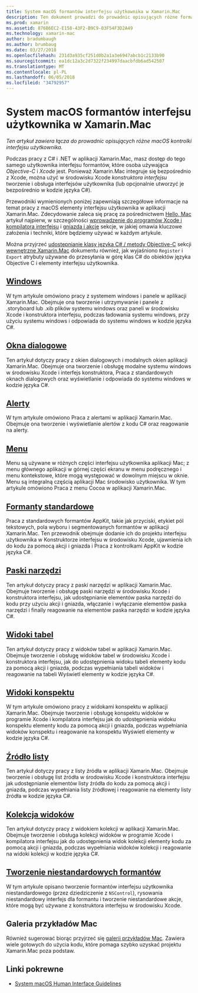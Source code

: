 ```yaml
---
title: System macOS formantów interfejsu użytkownika w Xamarin.Mac
description: Ten dokument prowadzi do prowadnic opisujących różne formantów interfejsu użytkownika dostępnych dla deweloperów Xamarin.Mac. Połączonej zawartości przedstawia systemu windows, okna dialogowe, alerty, menu, paski narzędzi, widoki tabel, widoków konspektu i więcej.
ms.prod: xamarin
ms.assetid: 876B6EC2-E158-43F2-B9C9-03F54F3D2A49
ms.technology: xamarin-mac
author: bradumbaugh
ms.author: brumbaug
ms.date: 03/27/2018
ms.openlocfilehash: 231d3a935cf251d0b2a1a3e6947abcb1c2133b90
ms.sourcegitcommit: ea1dc12a3c2d7322f234997daacbfdb6ad542507
ms.translationtype: MT
ms.contentlocale: pl-PL
ms.lasthandoff: 06/05/2018
ms.locfileid: "34792957"
---
```

# <a name="macos-user-interface-controls-in-xamarinmac"></a>System macOS formantów interfejsu użytkownika w Xamarin.Mac

_Ten artykuł zawiera łącza do prowadnic opisujących różne macOS kontrolki interfejsu użytkownika._

Podczas pracy z C# i .NET w aplikacji Xamarin.Mac, masz dostęp do tego samego użytkownika interfejsu formantów, które osoba używająca *Objective-C* i *Xcode* jest. Ponieważ Xamarin.Mac integruje się bezpośrednio z Xcode, można użyć w środowisku Xcode _konstruktora interfejsu_ tworzenie i obsługa interfejsów użytkownika (lub opcjonalnie utworzyć je bezpośrednio w kodzie języka C#).

Przewodniki wymienionych poniżej zapewniają szczegółowe informacje na temat pracy z macOS elementy interfejsu użytkownika w aplikacji Xamarin.Mac. Zdecydowanie zaleca się pracę za pośrednictwem [Hello, Mac](~/mac/get-started/hello-mac.md) artykuł najpierw, w szczególności [wprowadzenie do programów Xcode i kompilatora interfejsu](~/mac/get-started/hello-mac.md#Introduction_to_Xcode_and_Interface_Builder) i [gniazda i akcje](~/mac/get-started/hello-mac.md#Outlets_and_Actions) sekcje, w jakiej omawia kluczowe założenia i techniki, które będziemy używać w każdym artykule.

Można przyjrzeć [udostępnianie klasy języka C# / metody Objective-C](~/mac/internals/how-it-works.md#exposing-c-classes--methods-to-objective-c) sekcji [wewnętrzne Xamarin.Mac](~/mac/internals/how-it-works.md) dokumentu również, jak wyjaśniono `Register` i `Export` atrybuty używane do przesyłania w górę klas C# do obiektów języka Objective C i elementy interfejsu użytkownika.

## <a name="windowsmacuser-interfacewindowmd"></a>[Windows](~/mac/user-interface/window.md)

W tym artykule omówiono pracy z systemem windows i panele w aplikacji Xamarin.Mac. Obejmuje ona tworzenie i utrzymywanie i panele z .storyboard lub .xib plików systemu windows oraz paneli w środowisku Xcode i konstruktora interfejsu, podczas ładowania systemu windows, przy użyciu systemu windows i odpowiada do systemu windows w kodzie języka C#.

## <a name="dialogsmacuser-interfacedialogmd"></a>[Okna dialogowe](~/mac/user-interface/dialog.md)

Ten artykuł dotyczy pracy z okien dialogowych i modalnych okien aplikacji Xamarin.Mac. Obejmuje ona tworzenie i obsługę modalne systemu windows w środowisku Xcode i interfejs konstruktora, Praca z standardowych oknach dialogowych oraz wyświetlanie i odpowiada do systemu windows w kodzie języka C#.

## <a name="alertsmacuser-interfacealertmd"></a>[Alerty](~/mac/user-interface/alert.md)

W tym artykule omówiono Praca z alertami w aplikacji Xamarin.Mac. Obejmuje ona tworzenie i wyświetlanie alertów z kodu C# oraz reagowanie na alerty.

## <a name="menusmacuser-interfacemenumd"></a>[Menu](~/mac/user-interface/menu.md)

Menu są używane w różnych części interfejsu użytkownika aplikacji Mac; z menu głównego aplikacji w górnej części ekranu w menu podręcznego i menu kontekstowe, które mogą występować w dowolnym miejscu w oknie. Menu są integralną częścią aplikacji Mac środowisko użytkownika. W tym artykule omówiono Praca z menu Cocoa w aplikacji Xamarin.Mac.

## <a name="standard-controlsmacuser-interfacestandard-controlsmd"></a>[Formanty standardowe](~/mac/user-interface/standard-controls.md)

Praca z standardowych formantów AppKit, takie jak przyciski, etykiet pól tekstowych, pola wyboru i segmentowanych formantów w aplikacji Xamarin.Mac. Ten przewodnik obejmuje dodanie ich do projektu interfejsu użytkownika w Konstruktorze interfejsu w środowisku Xcode, ujawnienia ich do kodu za pomocą akcji i gniazda i Praca z kontrolkami AppKit w kodzie języka C#.

## <a name="toolbarsmacuser-interfacetoolbarmd"></a>[Paski narzędzi](~/mac/user-interface/toolbar.md)

Ten artykuł dotyczy pracy z paski narzędzi w aplikacji Xamarin.Mac. Obejmuje tworzenie i obsługę paski narzędzi w środowisku Xcode i konstruktora interfejsu, jak udostępnianie elementów paska narzędzi do kodu przy użyciu akcji i gniazda, włączanie i wyłączanie elementów paska narzędzi i finally reagowanie na elementów paska narzędzi w kodzie języka C#.

## <a name="table-viewsmacuser-interfacetable-viewmd"></a>[Widoki tabel](~/mac/user-interface/table-view.md)

Ten artykuł dotyczy pracy z widoków tabel w aplikacji Xamarin.Mac. Obejmuje tworzenie i obsługę widoków tabel w środowisku Xcode i konstruktora interfejsu, jak do udostępnienia widoku tabeli elementy kodu za pomocą akcji i gniazda, podczas wypełniania tabeli widoków i reagowanie na tabeli Wyświetl elementy w kodzie języka C#.

## <a name="outline-viewsmacuser-interfaceoutline-viewmd"></a>[Widoki konspektu](~/mac/user-interface/outline-view.md)

W tym artykule omówiono pracy z widokami konspektu w aplikacji Xamarin.Mac. Obejmuje tworzenie i obsługę konspektu widoków w programie Xcode i kompilatora interfejsu jak do udostępnienia widoku konspektu elementy kodu za pomocą akcji i gniazda, podczas wypełniania widoków konspektu i reagowanie na konspektu Wyświetl elementy w kodzie języka C#.

## <a name="source-listsmacuser-interfacesource-listmd"></a>[Źródło listy](~/mac/user-interface/source-list.md)

Ten artykuł dotyczy pracy z listy źródła w aplikacji Xamarin.Mac. Obejmuje tworzenie i obsługę list źródła w środowisku Xcode i konstruktora interfejsu jak udostępnianie elementów listy źródła do kodu za pomocą akcji i gniazda, podczas wypełniania listy źródłowej i reagowanie na elementy listy źródła w kodzie języka C#.

## <a name="collection-viewsmacuser-interfacecollection-viewmd"></a>[Kolekcja widoków](~/mac/user-interface/collection-view.md)

Ten artykuł dotyczy pracy z widokiem kolekcji w aplikacji Xamarin.Mac. Obejmuje tworzenie i obsługa kolekcji widoków w programie Xcode i kompilatora interfejsu jak do udostępnienia widok kolekcji elementy kodu za pomocą akcji i gniazda, podczas wypełniania widoków kolekcji i reagowanie na widoki kolekcji w kodzie języka C#.

## <a name="creating-custom-controlsmacuser-interfacecustom-controlsmd"></a>[Tworzenie niestandardowych formantów](~/mac/user-interface/custom-controls.md)

W tym artykule opisano tworzenie formantów interfejsu użytkownika niestandardowego (przez dziedziczenie z `NSControl`), rysowania niestandardowy interfejs dla formantu i tworzenie niestandardowe akcje, które mogą być używane z konstruktora interfejsu w środowisku Xcode.

## <a name="mac-samples-gallery"></a>Galeria przykładów Mac

Również sugerować biorąc przyjrzeć się [galerii przykładów Mac](https://developer.xamarin.com/samples/mac/all/). Zawiera wiele gotowych do użycia kodu, które pomaga szybko uzyskać projektu Xamarin.Mac poza podstaw.

## <a name="related-links"></a>Linki pokrewne

- [System macOS Human Interface Guidelines](https://developer.apple.com/macos/human-interface-guidelines/overview/themes/)
